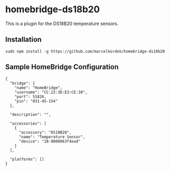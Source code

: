 # homebridge-ds18b20
This is a plugin for the DS18B20 temperature sensors.

Installation
--------------------
    sudo npm install -g https://github.com/marcelkordek/homebridge-ds18b20

Sample HomeBridge Configuration
--------------------
    {
      "bridge": {
        "name": "HomeBridge",
        "username": "CC:22:3D:E3:CE:30",
        "port": 51826,
        "pin": "031-45-154"
      },
    
      "description": "",
    
      "accessories": [
        {
          "accessory": "DS18B20",
          "name": "Temperature Sensor",
          "device": "28-0000063f4ead"
        }
      ],
    
      "platforms": []
    }
